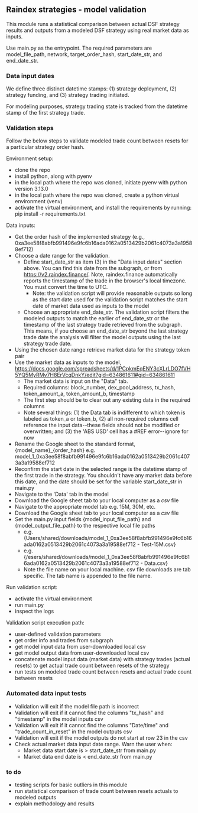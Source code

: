 ## Raindex strategies - model validation

This module runs a statistical comparison between actual DSF strategy results and outputs from a modeled DSF strategy using real market data as inputs.

Use main.py as the entrypoint. The required parameters are model_file_path, network, target_order_hash, start_date_str, and end_date_str.

### Data input dates
We define three distinct datetime stamps: (1) strategy deployment, (2) strategy funding, and (3) strategy trading initiated. 

For modeling purposes, strategy trading state is tracked from the datetime stamp of the first strategy trade.

### Validation steps
Follow the below steps to validate modeled trade count between resets for a particular strategy order hash. 

Environment setup:
- clone the repo
- install python, along with pyenv
- in the local path where the repo was cloned, initiate pyenv with python version 3.13.0
- in the local path where the repo was cloned, create a python virtual environment (venv)
- activate the virtual environment, and install the requirements by running: pip install -r requirements.txt

Data inputs:
- Get the order hash of the implemented strategy (e.g., 0xa3ee58f8abfb991496e9fc6b16ada0162a0513429b2061c4073a3a19588ef712)
- Choose a date range for the validation.
  - Define start_date_str as item (3) in the "Data input dates" section above. You can find this date from the subgraph, or from https://v2.raindex.finance/. Note, raindex.finance automatically reports the timestamp of the trade in the browser's local timezone. You must convert the time to UTC. 
    - Note: the validation script will provide reasonable outputs so long as the start date used for the validation script matches the start date of market data used as inputs to the model
  - Choose an appropriate end_date_str. The validation script filters the modeled outputs to match the earlier of end_date_str or the timestamp of the last strategy trade retrieved from the subgraph. This means, if you choose an end_date_str beyond the last strategy trade date the analysis will filter the model outputs using the last strategy trade date. 
- Using the chosen date range retrieve market data for the strategy token pair
- Use the market data as inputs to the model, https://docs.google.com/spreadsheets/d/1PCpkmEqENY3cXLrLDO7fVH5YQ5MyRMv7H8ErVcqDnkY/edit?gid=634861611#gid=634861611
  - The market data is input on the "Data" tab.
  - Required columns: block_number, dex_pool_address, tx_hash, token_amount_a, token_amount_b, timestamp
  - The first step should be to clear out any existing data in the required columns
  - Note several things: (1) the Data tab is indifferent to which token is labeled as token_a or token_b, (2) all non-required columns cell reference the input data--these fields should not be modified or overwritten; and (3) the 'ABS USD' cell has a #REF error--ignore for now
- Rename the Google sheet to the standard format, {model_name}_{order_hash} e.g. model_1_0xa3ee58f8abfb991496e9fc6b16ada0162a0513429b2061c4073a3a19588ef712
- Reconfirm the start date in the selected range is the datetime stamp of the first trade in the strategy. You shouldn't have any market data before this date, and the date should be set for the variable start_date_str in main.py
- Navigate to the 'Data' tab in the model
- Download the Google sheet tab to your local computer as a *csv* file
- Navigate to the appropriate model tab e.g. 15M, 30M, etc. 
- Download the Google sheet tab to your local computer as a *csv* file
- Set the main.py input fields {model_input_file_path} and {model_output_file_path} to the respective local file paths
   - e.g. {Users/shared/downloads/model_1_0xa3ee58f8abfb991496e9fc6b16ada0162a0513429b2061c4073a3a19588ef712  - Test-15M.csv}
   - e.g. {/esers/shared/downloads/model_1_0xa3ee58f8abfb991496e9fc6b16ada0162a0513429b2061c4073a3a19588ef712  - Data.csv}
   - Note the file name on your local machine. csv file downloads are tab specific. The tab name is appended to the file name.

Run validation script:
- activate the virtual environment
- run main.py
- inspect the logs

Validation script execution path:
- user-defined validation parameters
- get order info and trades from subgraph
- get model input data from user-downloaded local csv
- get model output data from user-downloaded local csv
- concatenate model input data (market data) with strategy trades (actual resets) to get actual trade count between resets of the strategy
- run tests on modeled trade count between resets and actual trade count between resets

### Automated data input tests
- Validation will exit if the model file path is incorrect
- Validation will exit if it cannot find the columns "tx_hash" and "timestamp" in the model inputs csv
- Validation will exit if it cannot find the columns "Date/time" and "trade_count_in_reset" in the model outputs csv
- Validation will exit if the model outputs do not start at row 23 in the csv
- Check actual market data input date range. Warn the user when:
  -  Market data start date is > start_date_str from main.py
  -  Market data end date is < end_date_str from main.py

### to do
- testing scripts for basic outliers in this module
- run statistical comparison of trade count between resets actuals to modeled outputs
- explain methodology and results
